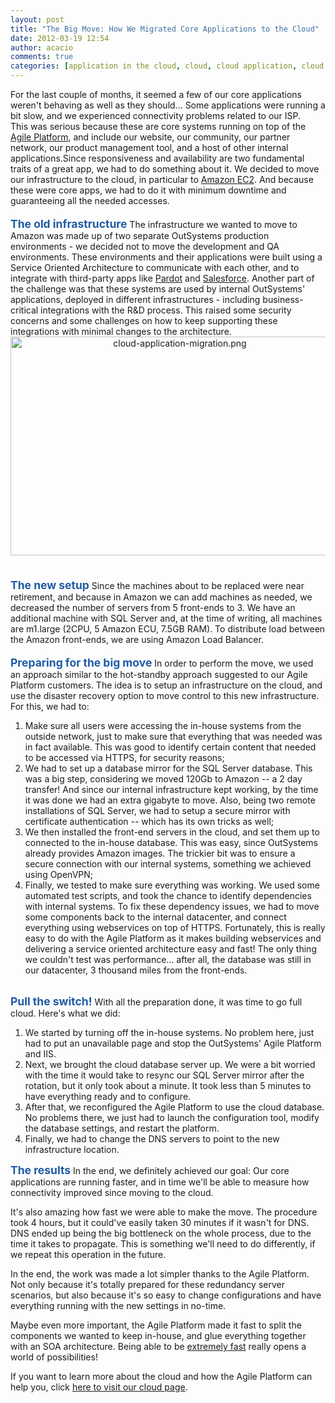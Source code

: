 ```yaml
---
layout: post
title: "The Big Move: How We Migrated Core Applications to the Cloud"
date: 2012-03-19 12:54
author: acacio
comments: true
categories: [application in the cloud, cloud, cloud application, cloud migration, migrate to cloud, Platform in Action]
---
```

<div>For the last couple of months, it seemed a few of our core applications weren't behaving as well as they should... Some applications were running a bit slow, and we experienced connectivity problems related to our ISP.</div>
<div>This was serious because these are core systems running on top of the <a href="http://www.outsystems.com/agile-platform/">Agile Platform</a>, and include our website, our community, our partner network, our product management tool, and a host of other internal applications.<!--more-->Since responsiveness and availability are two fundamental traits of a great app, we had to do something about it. We decided to move our infrastructure to the cloud, in particular to <a href="http://aws.amazon.com/ec2/">Amazon EC2</a>. And because these were core apps, we had to do it with minimum downtime and guaranteeing all the needed accesses.</div>
<div style="padding-top: 1.25em;"><span style="font-size: 1.25em;"><b style="color: #1f5ba4;">The old infrastructure</b></span>
The infrastructure we wanted to move to Amazon was made up of two separate OutSystems production environments - we decided not to move the development and QA environments. These environments and their applications were built using a Service Oriented Architecture to communicate with each other, and to integrate with third-party apps like <a href="http://www.pardot.com/">Pardot</a> and <a href="http://www.salesforce.com/">Salesforce</a>. Another part of the challenge was that these systems are used by internal OutSystems' applications, deployed in different infrastructures - including business-critical integrations with the R&amp;D process. This raised some security concerns and some challenges on how to keep supporting these integrations with minimal changes to the architecture.</div>
<div><span class="mt-enclosure mt-enclosure-image" style="display: inline;"><img class="mt-image-center" style="text-align: center; display: block; margin: 0 auto 20px;" alt="cloud-application-migration.png" src="https://www.outsystems.com/blog/wp-content/uploads/2012/03/cloud-application-migration2.png" width="526" height="350" /></span></div>
<div style="padding-top: 1.25em;"><span style="font-size: 1.25em;"><b style="color: #1f5ba4;">The new setup</b></span>
Since the machines about to be replaced were near retirement, and because in Amazon we can add machines as needed, we decreased the number of servers from 5 front-ends to 3. We have an additional machine with SQL Server and, at the time of writing, all machines are m1.large (2CPU, 5 Amazon ECU, 7.5GB RAM). To distribute load between the Amazon front-ends, we are using Amazon Load Balancer.</div>
<div></div>
<div style="padding-top: 1.25em;"><span style="font-size: 1.25em;"><b style="color: #1f5ba4;">Preparing for the big move</b></span>
In order to perform the move, we used an approach similar to the hot-standby approach suggested to our Agile Platform customers. The idea is to setup an infrastructure on the cloud, and use the disaster recovery option to move control to this new infrastructure. For this, we had to:
<ol>
	<li>Make sure all users were accessing the in-house systems from the outside network, just to make sure that everything that was needed was in fact available. This was good to identify certain content that needed to be accessed via HTTPS, for security reasons;</li>
	<li>We had to set up a database mirror for the SQL Server database. This was a big step, considering we moved 120Gb to Amazon -- a 2 day transfer! And since our internal infrastructure kept working, by the time it was done we had an extra gigabyte to move. Also, being two remote installations of SQL Server, we had to setup a secure mirror with certificate authentication -- which has its own tricks as well;</li>
	<li>We then installed the front-end servers in the cloud, and set them up to connected to the in-house database. This was easy, since OutSystems already provides Amazon images. The trickier bit was to ensure a secure connection with our internal systems, something we achieved using OpenVPN;</li>
	<li>Finally, we tested to make sure everything was working. We used some automated test scripts, and took the chance to identify dependencies with internal systems. To fix these dependency issues, we had to move some components back to the internal datacenter, and connect everything using webservices on top of HTTPS. Fortunately, this is really easy to do with the Agile Platform as it makes building webservices and delivering a service oriented architecture easy and fast! The only thing we couldn't test was performance... after all, the database was still in our datacenter, 3 thousand miles from the front-ends.</li>
</ol>
</div>
<div style="padding-top: 1.25em;"><span style="font-size: 1.25em;"><b style="color: #1f5ba4;">Pull the switch!</b></span>
With all the preparation done, it was time to go full cloud. Here's what we did:
<ol>
	<li>We started by turning off the in-house systems. No problem here, just had to put an unavailable page and stop the OutSystems' Agile Platform and IIS.</li>
	<li>Next, we brought the cloud database server up. We were a bit worried with the time it would take to resync our SQL Server mirror after the rotation, but it only took about a minute. It took less than 5 minutes to have everything ready and to configure.</li>
	<li>After that, we reconfigured the Agile Platform to use the cloud database. No problems there, we just had to launch the configuration tool, modify the database settings, and restart the platform.</li>
	<li>Finally, we had to change the DNS servers to point to the new infrastructure location.</li>
</ol></div>

<span style="font-size: 1.25em;"><b style="color: #1f5ba4;">The results</b></span>
In the end, we definitely achieved our goal: Our core applications are running faster, and in time we'll be able to measure how connectivity improved since moving to the cloud.

It's also amazing how fast we were able to make the move. The procedure took 4 hours, but it could've easily taken 30 minutes if it wasn't for DNS. DNS ended up being the big bottleneck on the whole process, due to the time it takes to propagate. This is something we'll need to do differently, if we repeat this operation in the future.

In the end, the work was made a lot simpler thanks to the Agile Platform. Not only because it's totally prepared for these redundancy server scenarios, but also because it's so easy to change configurations and have everything running with the new settings in no-time.

Maybe even more important, the Agile Platform made it fast to split the components we wanted to keep in-house, and glue everything together with an SOA architecture. Being able to be <a href="http://www.outsystems.com/company/news/2010/outbynumbers-agile-platform-efficiency/">extremely fast</a> really opens a world of possibilities!

If you want to learn more about the cloud and how the Agile Platform can help you, click <a href="http://www.outsystems.com/cloud/">here to visit our cloud page</a>.

